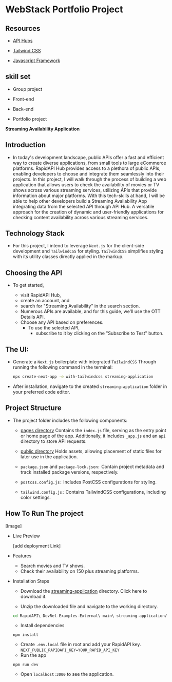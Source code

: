 
# WebStack Portfolio Project 
## Resources

  + [API Hubs](https://rapidapi.com/hub)
  
  + [ Tailwind CSS](https://tailwindcss.com/docs/installation)
  
  + [Javascript Framework](https://nextjs.org/)

## skill set

  + Group project
    
  + Front-end
    
  + Back-end
    
  + Portfolio project

**Streaming Availability Application**

## Introduction

  + In today's development landscape, public APIs offer a fast and efficient way to create diverse applications,
from small tools to large eCommerce platforms. RapidAPI Hub provides access to a plethora of public APIs, 
enabling developers to choose and integrate them seamlessly into their projects. In this project, I will walk
through the process of building a web application that allows users to check the availability of movies or TV
shows across various streaming services, utilizing APIs that provide information about major platforms. With 
this tech-skills at hand, I will be able to help other developers build a Streaming Availability App integrating data 
from the selected API through API Hub. A versatile approach  for the creation of dynamic and user-friendly 
applications for checking content availability across various streaming services.


## Technology Stack

  + For this project, I intend to leverage `Next.js` for the client-side development and `TailwindCSS` for styling. 
`TailwindCSS` simplifies styling with its utility classes directly applied in the markup.

## Choosing the API

  + To get started,

    + visit RapidAPI Hub,
    + create an account, and
    + search for "Streaming Availability" in the search section.
    + Numerous APIs are available, and for this guide, we'll use the OTT Details API.
    + Choose any API based on preferences.
      + To use the selected API,
        + subscribe to it by clicking on the "Subscribe to Test" button.

## The UI:

  + Generate a `Next.js` boilerplate with integrated `TailwindCSS` Through running the following command in the terminal:

    ```bash
    npx create-next-app -e with-tailwindcss streaming-application
    ```

  + After installation, navigate to the created `streaming-application` folder in your preferred code editor.

## Project Structure

  + The project folder includes the following components:

    + [pages directory](pages) Contains the `index.js` file, serving as the entry point or home page of the app. Additionally, 
  it includes `_app.js` and an `api` directory to store API requests.
  
    + [public directory](public) Holds assets, allowing placement of static files for later use in the application.
  
    + `package.json` and `package-lock.json:` Contain project metadata and track installed package versions, respectively.
  
    + `postcss.config.js:` Includes PostCSS configurations for styling.
  
    + `tailwind.config.js:` Contains TailwindCSS configurations, including color settings.

## How To Run The project

[Image]
  
  + Live Preview

    [add deployment Link]

  + Features
    + Search movies and TV shows.
    + Check their availability on 150 plus streaming platforms.

  + Installation Steps
    + Download the [streaming-application](https://github.com/kelvin-thegreat/Webstack_portfolio_project_streaming_availability) directory. Click here to download it.

    + Unzip the downloaded file and navigate to the working directory.
    ```bash
    cd RapidAPI\ DevRel-Examples-External\ main\ streaming-application/
    ```
    + Install dependencies
    ```
    npm install
    ```
    + Create `.env.local` file in root and add your RapidAPI key. `NEXT_PUBLIC_RAPIDAPI_KEY=YOUR_RAPID_API_KEY`
    + Run the app
    ```
    npm run dev
    ```
    + Open `localhost:3000` to see the application.
